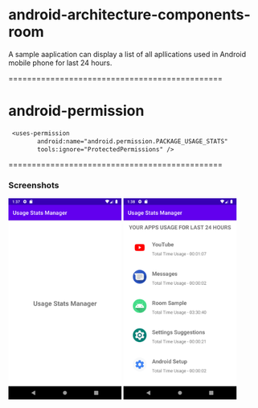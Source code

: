 # android-architecture-components-room
A sample aaplication can display a list of all apllications used in Android mobile phone for last 24 hours.

==============================================
# android-permission
       
        
```
 <uses-permission
        android:name="android.permission.PACKAGE_USAGE_STATS"
        tools:ignore="ProtectedPermissions" />
```
        
==============================================
 ### Screenshots
<img src="screenshot_1.png" height="400" alt="Screenshot"/>    <img src="Screenshot_12.png" height="400" alt="Screenshot"/>
